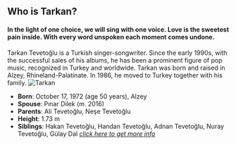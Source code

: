 ## Who is Tarkan?
#### In the light of one choice, we will sing with one voice. Love is the sweetest pain inside. With every word unspoken each moment comes undone.
Tarkan Tevetoğlu is a Turkish singer-songwriter. Since the early 1990s, with the successful sales of his albums, he has been a prominent figure of pop music, recognized in Turkey and worldwide. Tarkan was born and raised in Alzey, Rhineland-Palatinate. In 1986, he moved to Turkey together with his family.
![Tarkan](https://external-preview.redd.it/xTVJooIHhPaYccM43DDjW3r_ObSevT4ZajXQWS2sprQ.jpg?auto=webp&s=6690f0df3c4b9b7a3fd407e9a5382a65b61f658f)
- **Born**: October 17, 1972 (age 50 years), Alzey
- **Spouse**: Pınar Dilek (m. 2016)
- **Parents**: Ali Tevetoğlu, Neşe Tevetoğlu
- **Height**: 1.73 m
- **Siblings**: Hakan Tevetoğlu, Handan Tevetoğlu, Adnan Tevetoğlu, Nuray Tevetoğlu, Gülay Dal
[*click here to get more info*](https://en.wikipedia.org/wiki/Tarkan_(singer))